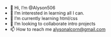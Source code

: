- 👋 Hi, I’m @Alyson506
- 👀 I’m interested in learning all I can.
- 🌱 I’m currently learning html/css
- 💞️ I’m looking to collaborate intro projects
- 📫 How to reach me alysonalcorn@gmail.com

<!---
Alyson506/Alyson506 is a ✨ special ✨ repository because its `README.md` (this file) appears on your GitHub profile.
You can click the Preview link to take a look at your changes.
--->
